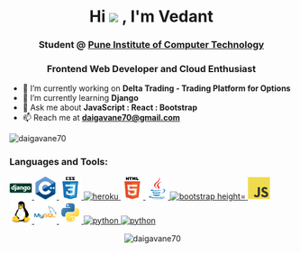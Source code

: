 <h1 align="center">Hi <img src="https://media.giphy.com/media/hvRJCLFzcasrR4ia7z/giphy.gif" width="25px"> , I'm Vedant</h1>
<h3 align="center">Student @ <a href="https://pict.edu/#"> Pune Institute of Computer Technology</a> </h3>
<h3 align="center">Frontend Web Developer and Cloud Enthusiast</h3>

- 🔭 I’m currently working on **Delta Trading - Trading Platform for Options**
- 🌱 I’m currently learning **Django**
- 💬 Ask me about **JavaScript : React : Bootstrap**
- 📫 Reach me at **daigavane70@gmail.com**

<p align="left"> <img src="https://komarev.com/ghpvc/?username=daigavane70&label=Profile%20views&color=0e75b6&style=flat" alt="daigavane70" /> </p>

<h3 align="left">Languages and Tools:</h3>
<p align="left">
<a href="https://www.djangoproject.com/" target="_blank"> <img src="https://raw.githubusercontent.com/devicons/devicon/master/icons/django/django-original.svg" alt="django" width="40" height="40"/> </a> 
<a href="https://www.w3schools.com/cpp/" target="_blank"> <img src="https://raw.githubusercontent.com/devicons/devicon/master/icons/cplusplus/cplusplus-original.svg" alt="cplusplus" width="40" height="40"/> </a> 
<a href="https://www.w3schools.com/css/" target="_blank"> <img src="https://raw.githubusercontent.com/devicons/devicon/master/icons/css3/css3-original-wordmark.svg" alt="css3" width="40" height="40"/> </a> 
<a href="https://heroku.com" target="_blank"> <img src="https://www.vectorlogo.zone/logos/heroku/heroku-icon.svg" alt="heroku" width="40" height="40"/> </a> 
<a href="https://www.w3.org/html/" target="_blank"> <img src="https://raw.githubusercontent.com/devicons/devicon/master/icons/html5/html5-original-wordmark.svg" alt="html5" width="40" height="40"/> </a> 
<a href="https://www.java.com" target="_blank"> <img src="https://raw.githubusercontent.com/devicons/devicon/master/icons/java/java-original.svg" alt="java" width="40" height="40"/> </a> 
<a href="https://getbootstrap.com/docs/5.0" target="_blank" > <img src=https://raw.githubusercontent.com/jmnote/z-icons/master/svg/bootstrap.svg alt="bootstrap height="40" width="40"/> </a>
<a href="https://developer.mozilla.org/en-US/docs/Web/JavaScript" target="_blank"> <img src="https://raw.githubusercontent.com/devicons/devicon/master/icons/javascript/javascript-original.svg" alt="javascript" width="40" height="40"/> </a> 
<a href="https://www.linux.org/" target="_blank"> <img src="https://raw.githubusercontent.com/devicons/devicon/master/icons/linux/linux-original.svg" alt="linux" width="40" height="40"/> </a> 
<a href="https://www.mysql.com/" target="_blank"> <img src="https://raw.githubusercontent.com/devicons/devicon/master/icons/mysql/mysql-original-wordmark.svg" alt="mysql" width="40" height="40"/> </a> 
<a href="https://www.python.org" target="_blank"> <img src="https://raw.githubusercontent.com/devicons/devicon/master/icons/python/python-original.svg" alt="python" width="40" height="40"/> </a> 
<a href="https://www.npmjs.com/" target="_blank"> <img src="https://img.shields.io/badge/npm-CB3837?style=for-the-badge&logo=npm&logoColor=white" alt="python"/> </a> 
<a href="https://material-ui.com/" target="_blank"> <img src="https://img.shields.io/badge/Material--UI-0081CB?style=for-the-badge&logo=material-ui&logoColor=white" alt="python"/> </a> 

<!--
<p><img align="left" src="https://github-readme-stats.vercel.app/api/top-langs?username=daigavane70&show_icons=true&locale=en&layout=compact&theme=prussian" alt="daigavane70" /></p>
-->

<p align="center">&nbsp;<img align="center" src="https://github-readme-stats.vercel.app/api?username=daigavane70&show_icons=true&locale=en&layout=compact&theme=prussian" alt="daigavane70" /></p>

<!--
<p><img align="center" src="https://github-readme-streak-stats.herokuapp.com/?user=daigavane70&theme=prussian" alt="daigavane70" /></p>
-->
